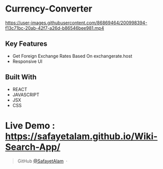 # Currency-Converter

https://user-images.githubusercontent.com/86869464/200998394-f13c71bc-20ab-42f7-a26d-b86546bee981.mp4

## Key Features

* Get Foreign Exchange Rates Based On exchangerate.host
* Responsive UI

## Built With

* REACT
* JAVASCRIPT
* JSX
* CSS

# Live Demo : https://safayetalam.github.io/Wiki-Search-App/

> GitHub [@SafayetAlam](https://github.com/SafayetAlam) &nbsp;&middot;&nbsp;
